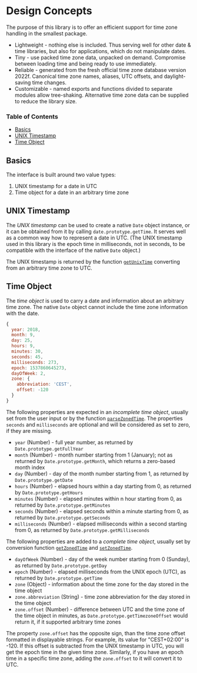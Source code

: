 # Design Concepts

The purpose of this library is to offer an efficient support for time zone handling in the smallest package.

* Lightweight - nothing else is included. Thus serving well for other date & time libraries, but also for applications, which do not manipulate dates.
* Tiny - use packed time zone data, unpacked on demand. Compromise between loading time and being ready to use immediately.
* Reliable - generated from the fresh official time zone database version 2022f. Canonical time zone names, aliases, UTC offsets, and daylight-saving time changes.
* Customizable - named exports and functions divided to separate modules allow tree-shaking. Alternative time zone data can be supplied to reduce the library size.

### Table of Contents

- [Basics](#basics)
- [UNIX Timestamp](#unix-timestamp)
- [Time Object](#time-object)

## Basics

The interface is built around two value types:

1. UNIX timestamp for a date in UTC
2. Time object for a date in an arbitrary time zone

## UNIX Timestamp

The *UNIX timestamp* can be used to create a native `Date` object instance, or it can be obtained from it by calling `date.prototype.getTime`. It serves well as a common way how to represent a date in UTC. (The UNIX timestamp used in this library is the epoch time in milliseconds, not in seconds, to be compatible with the interface of the native `Date` object.)

The UNIX timestamp is returned by the function [`getUnixTime`](./API.md#getunixtime) converting from an arbitrary time zone to UTC.

## Time Object

The *time object* is used to carry a date and information about an arbitrary time zone. The native `Date` object cannot include the time zone information with the date.

```js
{
  year: 2018,
  month: 9,
  day: 25,
  hours: 9,
  minutes: 30,
  seconds: 45,
  milliseconds: 273,
  epoch: 1537860645273,
  dayOfWeek: 2,
  zone: {
    abbreviation: 'CEST',
    offset: -120
  }
}
```

The following properties are expected in an *incomplete time object*, usually set from the user input or by the function [`parseZonedTime`](./API.md#parsezonedtime). The properties `seconds` and `milliseconds` are optional and will be considered as set to zero, if they are missing.

* `year` (Number) - full year number, as returned by `Date.prototype.getFullYear`
* `month` (Number) - month number starting from 1 (January); not as returned by `Date.prototype.getMonth`, which returns a zero-based month index
* `day` (Number) - day of the month number starting from 1, as returned by `Date.prototype.getDate`
* `hours` (Number) - elapsed hours within a day starting from 0, as returned by `Date.prototype.getHours`
* `minutes` (Number) - elapsed minutes within n hour starting from 0, as returned by `Date.prototype.getMinutes`
* `seconds` (Number) - elapsed seconds within a minute starting from 0, as returned by `Date.prototype.getSeconds`
* `milliseconds` (Number) - elapsed milliseconds within a second starting from 0, as returned by `Date.prototype.getMilliseconds`

The following properties are added to a *complete time object*, usually set by conversion function [`getZonedTime`](./API.md#getzonedtime) and [`setZonedTime`](./API.md#setzonedtime).

* `dayOfWeek` (Number) - day of the week number starting from 0 (Sunday), as returned by `Date.prototype.getDay`
* `epoch` (Number) - elapsed milliseconds from the UNIX epoch (UTC), as returned by `Date.prototype.getTime`
* `zone` (Object) - information about the time zone for the day stored in the time object
* `zone.abbreviation` (String) - time zone abbreviation for the day stored in the time object
* `zone.offset` (Number) - difference between UTC and the time zone of the time object in minutes, as `Date.prototype.getTimezoneOffset` would return it, if it supported arbitrary time zones

The property `zone.offset` has the opposite sign, than the time zone offset formatted in displayable strings. For example, its value for "CEST+02:00" is -120. If this offset is subtracted from the UNIX timestamp in UTC, you will get the epoch time in the given time zone. Similarly, if you have an epoch time in a specific time zone, adding the `zone.offset` to it will convert it to UTC.
